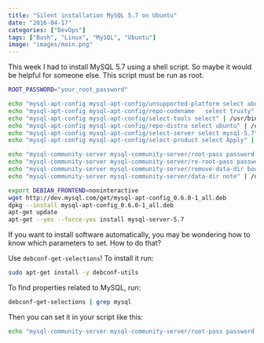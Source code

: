 ```yaml
---
title: "Silent installation MySQL 5.7 on Ubuntu"
date: "2016-04-17"
categories: ["DevOps"]
tags: ["Bash", "Linux", "MySQL", "Ubuntu"]
image: "images/main.png"
---
```


This week I had to install MySQL 5.7 using a shell script. So maybe it would be helpful for someone else. This script must be run as root.

```bash
ROOT_PASSWORD="your_root_password"

echo "mysql-apt-config mysql-apt-config/unsupported-platform select abort" | /usr/bin/debconf-set-selections
echo "mysql-apt-config mysql-apt-config/repo-codename   select trusty" | /usr/bin/debconf-set-selections
echo "mysql-apt-config mysql-apt-config/select-tools select" | /usr/bin/debconf-set-selections
echo "mysql-apt-config mysql-apt-config/repo-distro select ubuntu" | /usr/bin/debconf-set-selections
echo "mysql-apt-config mysql-apt-config/select-server select mysql-5.7" | /usr/bin/debconf-set-selections
echo "mysql-apt-config mysql-apt-config/select-product select Apply" | /usr/bin/debconf-set-selections

echo "mysql-community-server mysql-community-server/root-pass password $ROOT_PASSWORD" | /usr/bin/debconf-set-selections
echo "mysql-community-server mysql-community-server/re-root-pass password $ROOT_PASSWORD" | /usr/bin/debconf-set-selections
echo "mysql-community-server mysql-community-server/remove-data-dir boolean false" | /usr/bin/debconf-set-selections
echo "mysql-community-server mysql-community-server/data-dir note" | /usr/bin/debconf-set-selections

export DEBIAN_FRONTEND=noninteractive
wget http://dev.mysql.com/get/mysql-apt-config_0.6.0-1_all.deb
dpkg --install mysql-apt-config_0.6.0-1_all.deb
apt-get update
apt-get --yes --force-yes install mysql-server-5.7
```

If you want to install software automatically, you may be wondering how to know which parameters to set. How to do that?

Use `debconf-get-selections`! To install it run:

```bash
sudo apt-get install -y debconf-utils
```

To find properties related to MySQL, run:

```bash
debconf-get-selections | grep mysql
```

Then you can set it in your script like this:

```bash
echo "mysql-community-server mysql-community-server/root-pass password $ROOT_PASSWORD" | /usr/bin/debconf-set-selections
```
